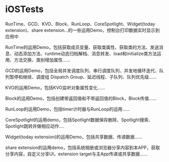 # iOSTests
RunTime、GCD、KVO、Block、RunLoop、CoreSpotlight、Widget(today extension)、share extension...的一些运用Demo，控制台打印数据实时显示到应用中

RunTime的运用Demo，包括获取成员变量、获取类属性、获取类的方法、发送消息、动态添加方法、runtime动态归档解档、消息转发、load和initialize类方法运用、方法交换、类别增加属性......

GCD的运用Demo，包括全局并发调度队列、串行调度队列、并发地循环迭代、队列暂停和继续、调度组 Dispatch Group、延迟线程、子队列、队列优先级......

KVO的运用Demo，包括KVO监听对象属性变化......

Block的运用Demo，包括创建带返回值和不带返回值的Block，Block传值......

RunLoop的运用Demo，包括timer计时器与RunLoop的运用......

CoreSpotlight的运用demo，包括Spotlight数据保存删除、Spotlight搜索、Spotlight跳转并做相应动作....

Widget(today extension)的运用Demo，包括共享数据、传递数据......

share extension的运用demo，包括系统相册或浏览器分享内容到本APP，获取分享内容，自定义分享UI，extension target与主App传递或共享数据......
